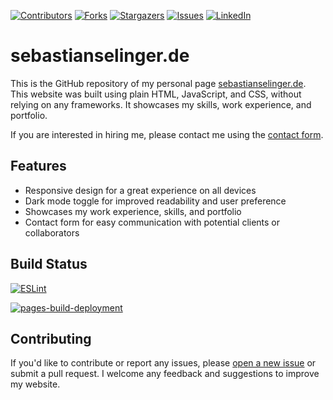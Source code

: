 [![Contributors][contributors-shield]][contributors-url]
[![Forks][forks-shield]][forks-url]
[![Stargazers][stars-shield]][stars-url]
[![Issues][issues-shield]][issues-url]
[![LinkedIn][linkedin-shield]][linkedin-url]

# sebastianselinger.de

This is the GitHub repository of my personal page [sebastianselinger.de](https://sebastianselinger.de "My CV and more"). This website was built using plain HTML, JavaScript, and CSS, without relying on any frameworks. It showcases my skills, work experience, and portfolio.

If you are interested in hiring me, please contact me using the [contact form](https://sebastianselinger.de/#contact "Let's start hiring me!").

## Features

- Responsive design for a great experience on all devices
- Dark mode toggle for improved readability and user preference
- Showcases my work experience, skills, and portfolio
- Contact form for easy communication with potential clients or collaborators

## Build Status

[![ESLint](https://github.com/Huskynarr/sebastianselinger.de/actions/workflows/eslint.yml/badge.svg)](https://github.com/Huskynarr/sebastianselinger.de/actions/workflows/eslint.yml)

[![pages-build-deployment](https://github.com/Huskynarr/sebastianselinger.de/actions/workflows/pages/pages-build-deployment/badge.svg)](https://github.com/Huskynarr/sebastianselinger.de/actions/workflows/pages/pages-build-deployment)

## Contributing

If you'd like to contribute or report any issues, please [open a new issue](https://github.com/Huskynarr/sebastianselinger.de/issues) or submit a pull request. I welcome any feedback and suggestions to improve my website.


<!-- MARKDOWN LINKS & IMAGES -->
<!-- https://www.markdownguide.org/basic-syntax/#reference-style-links -->
[contributors-shield]: https://img.shields.io/github/contributors/Huskynarr/sebastianselinger.de.svg?style=for-the-badge
[contributors-url]: https://github.com/Huskynarr/sebastianselinger.de/graphs/contributors
[forks-shield]: https://img.shields.io/github/forks/Huskynarr/sebastianselinger.de.svg?style=for-the-badge
[forks-url]: https://github.com/Huskynarr/sebastianselinger.de/network/members
[stars-shield]: https://img.shields.io/github/stars/Huskynarr/sebastianselinger.de.svg?style=for-the-badge
[stars-url]: https://github.com/Huskynarr/sebastianselinger.de/stargazers
[issues-shield]: https://img.shields.io/github/issues/Huskynarr/sebastianselinger.de.svg?style=for-the-badge
[issues-url]: https://github.com/Huskynarr/sebastianselinger.de/issues
[linkedin-shield]: https://img.shields.io/badge/-LinkedIn-black.svg?style=for-the-badge&logo=linkedin&colorB=555
[linkedin-url]: https://linkedin.com/in/sebastianselinger
[product-screenshot]: images/screenshot.png
[Bootstrap.com]: https://img.shields.io/badge/Bootstrap-563D7C?style=for-the-badge&logo=bootstrap&logoColor=white
[Bootstrap-url]: https://getbootstrap.com